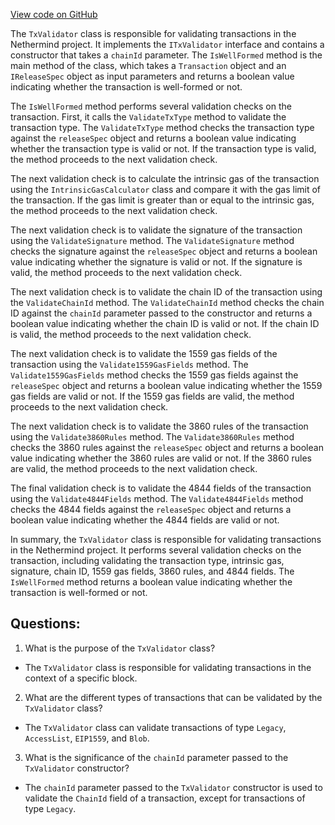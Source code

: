 [View code on GitHub](https://github.com/NethermindEth/nethermind/src/Nethermind/Nethermind.Consensus/Validators/TxValidator.cs)

The `TxValidator` class is responsible for validating transactions in the Nethermind project. It implements the `ITxValidator` interface and contains a constructor that takes a `chainId` parameter. The `IsWellFormed` method is the main method of the class, which takes a `Transaction` object and an `IReleaseSpec` object as input parameters and returns a boolean value indicating whether the transaction is well-formed or not.

The `IsWellFormed` method performs several validation checks on the transaction. First, it calls the `ValidateTxType` method to validate the transaction type. The `ValidateTxType` method checks the transaction type against the `releaseSpec` object and returns a boolean value indicating whether the transaction type is valid or not. If the transaction type is valid, the method proceeds to the next validation check.

The next validation check is to calculate the intrinsic gas of the transaction using the `IntrinsicGasCalculator` class and compare it with the gas limit of the transaction. If the gas limit is greater than or equal to the intrinsic gas, the method proceeds to the next validation check.

The next validation check is to validate the signature of the transaction using the `ValidateSignature` method. The `ValidateSignature` method checks the signature against the `releaseSpec` object and returns a boolean value indicating whether the signature is valid or not. If the signature is valid, the method proceeds to the next validation check.

The next validation check is to validate the chain ID of the transaction using the `ValidateChainId` method. The `ValidateChainId` method checks the chain ID against the `chainId` parameter passed to the constructor and returns a boolean value indicating whether the chain ID is valid or not. If the chain ID is valid, the method proceeds to the next validation check.

The next validation check is to validate the 1559 gas fields of the transaction using the `Validate1559GasFields` method. The `Validate1559GasFields` method checks the 1559 gas fields against the `releaseSpec` object and returns a boolean value indicating whether the 1559 gas fields are valid or not. If the 1559 gas fields are valid, the method proceeds to the next validation check.

The next validation check is to validate the 3860 rules of the transaction using the `Validate3860Rules` method. The `Validate3860Rules` method checks the 3860 rules against the `releaseSpec` object and returns a boolean value indicating whether the 3860 rules are valid or not. If the 3860 rules are valid, the method proceeds to the next validation check.

The final validation check is to validate the 4844 fields of the transaction using the `Validate4844Fields` method. The `Validate4844Fields` method checks the 4844 fields against the `releaseSpec` object and returns a boolean value indicating whether the 4844 fields are valid or not.

In summary, the `TxValidator` class is responsible for validating transactions in the Nethermind project. It performs several validation checks on the transaction, including validating the transaction type, intrinsic gas, signature, chain ID, 1559 gas fields, 3860 rules, and 4844 fields. The `IsWellFormed` method returns a boolean value indicating whether the transaction is well-formed or not.
## Questions: 
 1. What is the purpose of the `TxValidator` class?
- The `TxValidator` class is responsible for validating transactions in the context of a specific block.

2. What are the different types of transactions that can be validated by the `TxValidator` class?
- The `TxValidator` class can validate transactions of type `Legacy`, `AccessList`, `EIP1559`, and `Blob`.

3. What is the significance of the `chainId` parameter passed to the `TxValidator` constructor?
- The `chainId` parameter passed to the `TxValidator` constructor is used to validate the `ChainId` field of a transaction, except for transactions of type `Legacy`.